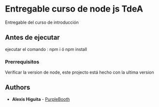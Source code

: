 # Entregable curso de node js TdeA

Entregable del curso de  introducción 

## Antes de ejecutar
ejecutar el comando : npm i ó npm install


### Prerrequisitos

Verificar la version de node, este projecto está hecho con la ultima version




## Authors
* **Alexis Higuita** - [PurpleBooth](https://github.com/Alexiu5)